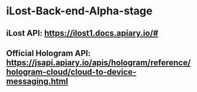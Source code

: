 # iLost-Back-end-Alpha-stage

## iLost API: https://ilost1.docs.apiary.io/#

## Official Hologram API: https://jsapi.apiary.io/apis/hologram/reference/hologram-cloud/cloud-to-device-messaging.html